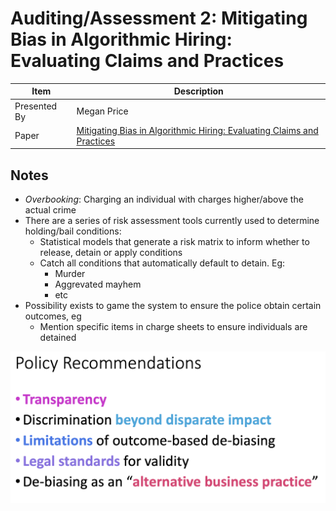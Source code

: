 # Auditing/Assessment 2: Mitigating Bias in Algorithmic Hiring: Evaluating Claims and Practices

| Item | Description |
| --- | --- | 
| Presented By | Megan Price |
| Paper | [Mitigating Bias in Algorithmic Hiring: Evaluating Claims and Practices](https://dl.acm.org/doi/pdf/10.1145/3351095.3372828?download=true) |



## Notes

- *Overbooking*: Charging an individual with charges higher/above the actual crime
- There are a series of risk assessment tools currently used to determine holding/bail conditions:
    - Statistical models that generate a risk matrix to inform whether to release, detain or apply conditions
    - Catch all conditions that automatically default to detain. Eg:
        - Murder
        - Aggrevated mayhem
        - etc
- Possibility exists to game the system to ensure the police obtain certain outcomes, eg
    - Mention specific items in charge sheets to ensure individuals are detained

![Policy Recommendations](./policy_recommendations.png)